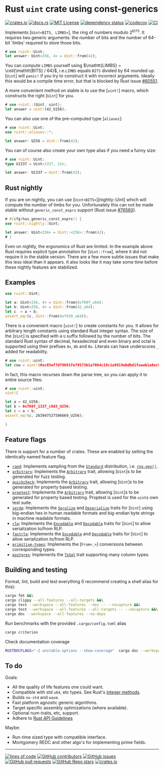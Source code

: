 # Rust `uint` crate using const-generics

[![crates.io](https://buildstats.info/crate/ruint)](https://crates.io/crates/ruint)
[![docs.rs](https://img.shields.io/docsrs/ruint)](https://docs.rs/ruint)
[![MIT License](https://img.shields.io/github/license/recmo/uint)](https://github.com/recmo/uint/blob/main/mit-license.md)
[![dependency status](https://deps.rs/repo/github/recmo/uint/status.svg)](https://deps.rs/repo/github/recmo/uint)
[![codecov](https://codecov.io/gh/recmo/uint/branch/main/graph/badge.svg?token=WBPZ9U4TTO)](https://codecov.io/gh/recmo/uint)
[![CI](https://github.com/recmo/uint/actions/workflows/ci.yml/badge.svg)](https://github.com/recmo/uint/actions/workflows/ci.yml)

Implements [`Uint<BITS, LIMBS>`], the ring of numbers modulo $2^{\mathtt{BITS}}$. It requires two
generic arguments: the number of bits and the number of 64-bit 'limbs' required to store those bits.

```rust
# use ruint::Uint;
let answer: Uint<256, 4> = Uint::from(42);
```

You can compute `LIMBS` yourself using $\mathtt{LIMBS} = \ceil{\mathtt{BITS} / 64}$,
i.e.`LIMBS` equals `BITS` divided by $64$ rounded up. [`Uint`] will `panic!` if you try to
construct it with incorrect arguments. Ideally this would be a compile time error, but
that is blocked by Rust issue [#60551][r60551].

[r60551]: https://github.com/rust-lang/rust/issues/60551

A more convenient method on stable is to use the [`uint!`] macro, which constructs the right
[`Uint`] for you.

```rust
# use ruint::{Uint, uint};
let answer = uint!(42_U256);
```

You can also use one of the pre-computed type [`aliases`]:

```rust
# use ruint::Uint;
use ruint::aliases::*;

let answer: U256 = Uint::from(42);
```

You can of course also create your own type alias if you need a funny size:

```rust
# use ruint::Uint;
type U1337 = Uint<1337, 21>;

let answer: U1337 = Uint::from(42);
```

## Rust nightly

If you are on nightly, you can use [`Uint<BITS>`][nightly::Uint] which will
compute the number of limbs for you. Unfortunately this can not be made stable
without `generic_const_exprs` support (Rust issue [#76560][r76560]).

[r76560]: https://github.com/rust-lang/rust/issues/76560

```rust
# #[cfg(has_generic_const_exprs)] {
use ruint::nightly::Uint;

let answer: Uint<256> = Uint::<256>::from(42);
# }
```

Even on nightly, the ergonomics of Rust are limited. In the example above Rust
requires explicit type annotation for [`Uint::from`], where it did not require
it in the stable version. There are a few more subtle issues that make this
less ideal than it appears. It also looks like it may take some time before
these nightly features are stabilized.

## Examples

```rust
use ruint::Uint;

let a: Uint<256, 4> = Uint::from(0xf00f_u64);
let b: Uint<256, 4> = Uint::from(42_u64);
let c  = a + b;
assert_eq!(c, Uint::from(0xf039_u64));
```

There is a convenient macro [`uint!`] to create constants for you. It allows
for arbitrary length constants using standard Rust integer syntax. The size of
the [`Uint`] is specified with a `U` suffix followed by the number of bits.
The standard Rust syntax of decimal, hexadecimal and even binary and octal is
supported using their prefixes `0x`, `0b` and `0o`. Literals can have
underscores `_` added for readability.

```rust
# use ruint::uint;
let cow = uint!(0xc85ef7d79691fe79573b1a7064c19c1a9819ebdbd1faaab1a8ec92344438aaf4_U256);
```

In fact, this macro recurses down the parse tree, so you can apply it to entire
source files:

```rust
# use ruint::uint;
uint!{

let a = 42_U256;
let b = 0xf00f_1337_c0d3_U256;
let c = a + b;
assert_eq!(c, 263947537596669_U256);

}
```

## Feature flags

There is support for a number of crates. These are enabled by setting the identically
named feature flag.

* [`rand`](https://docs.rs/rand): Implements sampling from the [`Standard`](https://docs.rs/rand/latest/rand/distributions/struct.Standard.html) distribution, i.e. [`rng.gen()`](https://docs.rs/rand/latest/rand/trait.Rng.html#method.gen).
* [`arbitrary`](https://docs.rs/arbitrary): Implements the [`Arbitrary`](https://docs.rs/arbitrary/latest/arbitrary/trait.Arbitrary.html) trait, allowing [`Uint`]s to be generated for fuzz testing. 
* [`quickcheck`](https://docs.rs/quickcheck): Implements the [`Arbitrary`](https://docs.rs/quickcheck/latest/quickcheck/trait.Arbitrary.html) trait, allowing [`Uint`]s to be generated for property based testing.
* [`proptest`](https://docs.rs/proptest): Implements the [`Arbitrary`](https://docs.rs/proptest/latest/proptest/arbitrary/trait.Arbitrary.html) trait, allowing [`Uint`]s to be generated for property based testing. Proptest is used for the `uint`s own test suite.
* [`serde`](https://docs.rs/serde): Implements the [`Seralize`](https://docs.rs/serde/latest/serde/trait.Serialize.html) and [`Deserialize`](https://docs.rs/serde/latest/serde/trait.Deserialize.html) traits for [`Uint`] using big-endian hex in human readable formats and big-endian byte strings in machine readable formats.
* [`rlp`](https://docs.rs/rlp): Implements the [`Encodable`](https://docs.rs/rlp/latest/rlp/trait.Encodable.html) and [`Decodable`](https://docs.rs/rlp/latest/rlp/trait.Decodable.html) traits for [`Uint`] to allow serialization to/from RLP.
* [`fastrlp`](https://docs.rs/fastrlp): Implements the [`Encodable`](https://docs.rs/fastrlp/latest/fastrlp/trait.Encodable.html) and [`Decodable`](https://docs.rs/fastrlp/latest/fastrlp/trait.Decodable.html) traits for [`Uint`] to allow serialization to/from RLP.
* [`primitive-types`](https://docs.rs/primitive-types): Implements the [`From<_>`] conversions between corresponding types.
* [`postgres`](https://docs.rs/postgres): Implements the [`ToSql`](https://docs.rs/postgres/latest/postgres/types/trait.ToSql.html) trait supporting many column types.

## Building and testing

Format, lint, build and test everything (I recommend creating a shell alias for this):

```sh
cargo fmt &&\
cargo clippy --all-features --all-targets &&\
cargo test --workspace --all-features --doc -- --nocapture &&\
cargo test --workspace --all-features --all-targets -- --nocapture &&\
cargo doc --workspace --all-features --no-deps
```

Run benchmarks with the provided `.cargo/config.toml` alias

```sh
cargo criterion
```

Check documentation coverage

```sh
RUSTDOCFLAGS="-Z unstable-options --show-coverage"  cargo doc --workspace --all-features --no-deps
```

## To do

Goals:

* All the quality of life features one could want.
* Compatible with std `u64`, etc types. See Rust's [integer methods](https://doc.rust-lang.org/stable/std/primitive.u64.html).
* Builds `no-std` and `wasm`.
* Fast platform agnostic generic algorithms.
* Target specific assembly optimizations (where available).
* Optional num-traits, etc, support.
* Adhere to [Rust API Guidelines](https://rust-lang.github.io/api-guidelines)

Maybe:

* Run-time sized type with compatible interface.
* Montgomery REDC and other algo's for implementing prime fields.

---

[![lines of code](https://img.shields.io/tokei/lines/github/recmo/uint)](https://github.com/recmo/uint)
[![GitHub contributors](https://img.shields.io/github/contributors/recmo/uint)](https://github.com/recmo/uint/graphs/contributors)
[![GitHub issues](https://img.shields.io/github/issues/recmo/uint)](https://github.com/recmo/uint/issues)
[![GitHub pull requests](https://img.shields.io/github/issues-pr/recmo/uint?label=PRs)](https://github.com/recmo/uint/pulls)
[![GitHub Repo stars](https://img.shields.io/github/stars/recmo/uint)](https://star-history.com/#recmo/uint&Date)
[![crates.io](https://img.shields.io/crates/d/ruint)](https://crates.io/crates/ruint)
